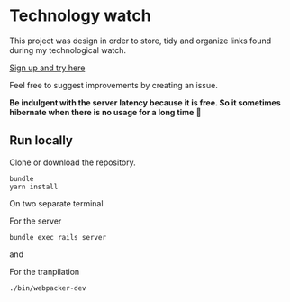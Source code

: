 # Technology watch

This project was design in order to store, tidy and organize links found during my technological watch.

[Sign up and try here](https://technology-watch.herokuapp.com/)


Feel free to suggest improvements by creating an issue.


**Be indulgent with the server latency because it is free. So it sometimes hibernate when there is no usage for a long time** 🙂

## Run locally

Clone or download the repository.

```
bundle
yarn install
```
On two separate terminal

For the server

```
bundle exec rails server
```
and

For the tranpilation

```
./bin/webpacker-dev
```
